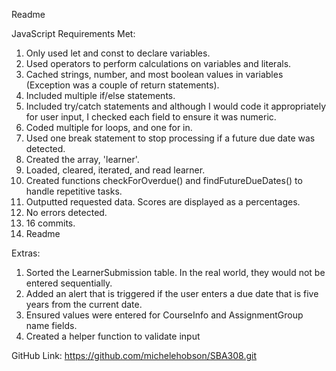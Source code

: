 Readme

JavaScript Requirements Met:
 1. Only used let and const to declare variables.
 2. Used operators to perform calculations on variables and literals.
 3. Cached strings, number, and most boolean values in variables (Exception was a couple of return statements).
 4. Included multiple if/else statements.
 5. Included try/catch statements and although I would code it appropriately for user input, I checked each field to ensure it was numeric.
 6. Coded multiple for loops, and one for in.
 7. Used one break statement to stop processing if a future due date was detected.
 8. Created the array, 'learner'.
 9. Loaded, cleared, iterated, and read learner.
10. Created functions checkForOverdue() and findFutureDueDates() to handle repetitive tasks.
11. Outputted requested data. Scores are displayed as a percentages.
12. No errors detected.
13. 16 commits.
14. Readme

Extras:
1. Sorted the LearnerSubmission table. In the real world, they would not be entered sequentially.
2. Added an alert that is triggered if the user enters a due date that is five years from the current date.
3. Ensured values were entered for CourseInfo and AssignmentGroup name fields.
4. Created a helper function to validate input


GitHub Link:
    https://github.com/michelehobson/SBA308.git



